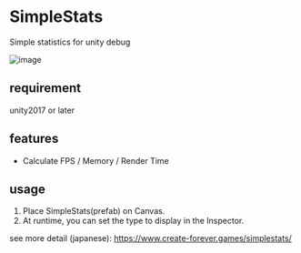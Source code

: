# SimpleStats
Simple statistics for unity debug

![image](https://user-images.githubusercontent.com/85425896/122784497-7cee3480-d2ed-11eb-916a-0aaebd166843.png)

## requirement  
unity2017 or later
  
## features
* Calculate FPS / Memory / Render Time

## usage
1. Place SimpleStats(prefab) on Canvas.  
2. At runtime, you can set the type to display in the Inspector.  

see more detail (japanese): https://www.create-forever.games/simplestats/
